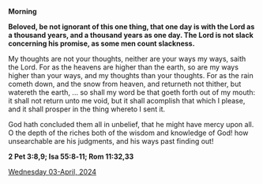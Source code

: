 **Morning**

**Beloved, be not ignorant of this one thing, that one day is with the Lord as a thousand years, and a thousand years as one day. The Lord is not slack concerning his promise, as some men count slackness.**
 
My thoughts are not your thoughts, neither are your ways my ways, saith the Lord. For as the heavens are higher than the earth, so are my ways higher than your ways, and my thoughts than your thoughts. For as the rain cometh down, and the snow from heaven, and returneth not thither, but watereth the earth, ... so shall my word be that goeth forth out of my mouth: it shall not return unto me void, but it shall acomplish that which I please, and it shall prosper in the thing whereto I sent it.
 
God hath concluded them all in unbelief, that he might have mercy upon all. O the depth of the riches both of the wisdom and knowledge of God! how unsearchable are his judgments, and his ways past finding out!  

**2 Pet 3:8,9; Isa 55:8‑11; Rom 11:32,33**

[Wednesday 03-April, 2024](https://t.me/daily_light)
